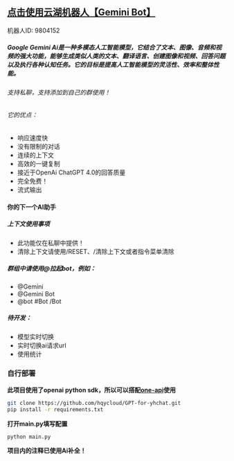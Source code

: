 ## [点击使用云湖机器人【Gemini Bot】](https://yhfx.jwznb.com/share?key=O1pAnYgHTycu&ts=1709444123)
机器人ID: 9804152

##### Google Gemini Ai是一种多模态人工智能模型，它结合了文本、图像、音频和视频的强大功能，能够生成类似人类的文本、翻译语言、创建图像和视频、回答问题以及执行各种认知任务。它的目标是提高人工智能模型的灵活性、效率和整体性能。

###### 支持私聊，支持添加到自己的群使用！

###### 它的优点：
* 响应速度快
* 没有限制的对话
* 连续的上下文
* 高效的一键复制
* 接近于OpenAi ChatGPT 4.0的回答质量
* 完全免费！
* 流式输出

#### 你的下一个AI助手

##### 上下文使用事项
* 此功能仅在私聊中提供！
* 清除上下文请使用/RESET、/清除上下文或者指令菜单清除

##### 群组中请使用@拉起bot，例如：
* @Gemini
* @Gemini Bot
* @bot #Bot /Bot

##### 待开发：
* 模型实时切换
* 实时切换ai请求url
* 使用统计

### 自行部署
**此项目使用了openai python sdk，所以可以搭配[one-api](https://github.com/songquanpeng/one-api)使用**
```bash
git clone https://github.com/hqycloud/GPT-for-yhchat.git
pip install -r requirements.txt
```
**打开main.py填写配置**
```bash
python main.py
```

**项目内的注释已使用Ai补全！**